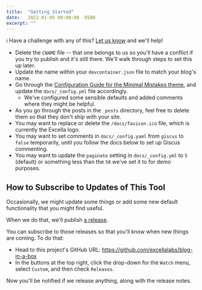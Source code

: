 ```yaml
---
title:  "Getting Started"
date:   2022-01-05 00:00:00 -0500
excerpt: ""
---
```


:information_source: Have a challenge with any of this? [Let us know](https://github.com/excellalabs/blog-in-a-box/issues/new) and we'll help!

* Delete the `CNAME` file -- that one belongs to us so you'll have a conflict if you try to publish and it's still there. We'll walk through steps to set this up later.
* Update the name within your `devcontainer.json` file to match your blog's name.
* Go through the [Configuration Guide for the Minimal Mistakes theme](https://mmistakes.github.io/minimal-mistakes/docs/configuration/), and update the `docs/_config.yml` file accordingly.
  * We've configured some sensible defaults and added comments where they might be helpful.
* As you go through the posts in the `_posts` directory, feel free to delete them so that they don't ship with your site.
* You may want to replace or delete the `/docs/favicon.ico` file, which is currently the Excella logo.
* You may want to set comments in `docs/_config.yaml` from `giscus` to `false` temporarily, until you follow the docs below to set up Giscus commenting.
* You may want to update the `paginate` setting in `docs/_config.yml` to `5` (default) or something less than the `50` we've set it to for demo purposes.

## How to Subscribe to Updates of This Tool

Occasionally, we might update some things or add some new default functionality that you might find useful.

When we do that, we'll publish [a release](https://github.com/excellalabs/blog-in-a-box/releases).

You can subscribe to those releases so that you'll know when new things are coming. To do that:

* Head to this project's GitHub URL: <https://github.com/excellalabs/blog-in-a-box>
* In the buttons at the top right, click the drop-down for the `Watch` menu, select `Custom`, and then check `Releases`. 

Now you'll be notified if we release anything, along with the release notes.
